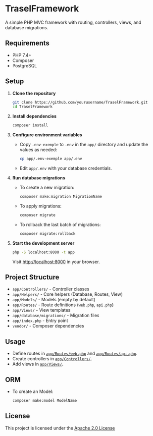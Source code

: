 # TraselFramework

A simple PHP MVC framework with routing, controllers, views, and database migrations.

## Requirements

- PHP 7.4+
- Composer
- PostgreSQL

## Setup

1. **Clone the repository**

   ```sh
   git clone https://github.com/yourusername/TraselFramework.git
   cd TraselFramework
   ```

2. **Install dependencies**

   ```sh
   composer install
   ```

3. **Configure environment variables**

   - Copy `.env-exemple` to `.env` in the `app/` directory and update the values as needed:

     ```sh
     cp app/.env-exemple app/.env
     ```

   - Edit `app/.env` with your database credentials.

4. **Run database migrations**

   - To create a new migration:

     ```sh
     composer make:migration MigrationName
     ```

   - To apply migrations:

     ```sh
     composer migrate
     ```

   - To rollback the last batch of migrations:

     ```sh
     composer migrate:rollback
     ```

5. **Start the development server**

   ```sh
   php -S localhost:8000 -t app
   ```

   Visit [http://localhost:8000](http://localhost:8000) in your browser.

## Project Structure

- `app/Controllers/` - Controller classes
- `app/Helpers/` - Core helpers (Database, Routes, View)
- `app/Models/` - Models (empty by default)
- `app/Routes/` - Route definitions (`web.php`, `api.php`)
- `app/Views/` - View templates
- `app/database/migrations/` - Migration files
- `app/index.php` - Entry point
- `vendor/` - Composer dependencies

## Usage

- Define routes in [`app/Routes/web.php`](app/Routes/web.php) and [`app/Routes/api.php`](app/Routes/api.php).
- Create controllers in [`app/Controllers/`](app/Controllers/).
- Add views in [`app/Views/`](app/Views/).

## ORM

   - To create an Model:

     ```sh
     composer make:model ModelName
     ```

## License

This project is licensed under the [Apache 2.0 License](LICENSE)